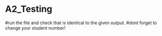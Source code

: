 # A2_Testing

#run the file and check that is identical to the given output.
#dont forget to change your student number!
